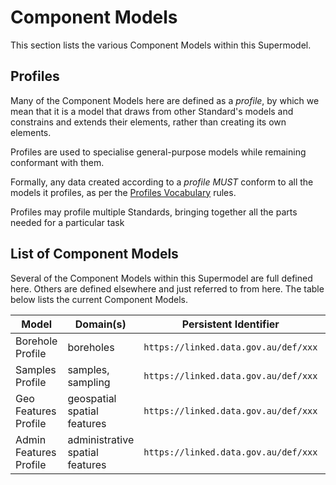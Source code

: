 # Component Models

This section lists the various Component Models within this Supermodel.

## Profiles

Many of the Component Models here are defined as a _profile_, by which we mean that it is a model that draws from other Standard's models and constrains and extends their elements, rather than creating its own elements.

Profiles are used to specialise general-purpose models while remaining conformant with them.
 
Formally, any data created according to a _profile_ _MUST_ conform to all the models it profiles, as per the [Profiles Vocabulary](background.md#profiles-vocabulary-prof) rules.

Profiles may profile multiple Standards, bringing together all the parts needed for a particular task

## List of Component Models

Several of the Component Models within this Supermodel are full defined here. Others are defined elsewhere and just referred to from here. The table below lists the current Component Models.

**Model** | **Domain(s)** | **Persistent Identifier** | **Notes**
--- | --- | --- | --- 
Borehole Profile | boreholes | `https://linked.data.gov.au/def/xxx` | Defined Here
Samples Profile | samples, sampling | `https://linked.data.gov.au/def/xxx` | Coming...
Geo Features Profile | geospatial spatial features | `https://linked.data.gov.au/def/xxx` | Coming...
Admin Features Profile | administrative spatial features | `https://linked.data.gov.au/def/xxx` | Coming...

